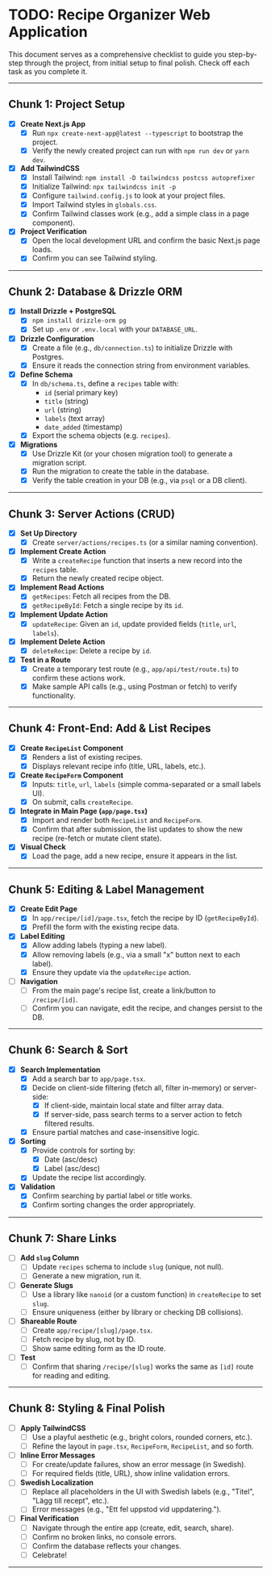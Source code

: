 # TODO: Recipe Organizer Web Application

This document serves as a comprehensive checklist to guide you step-by-step through the project, from initial setup to final polish. Check off each task as you complete it.

---

## Chunk 1: Project Setup

- [x] **Create Next.js App**
  - [x] Run `npx create-next-app@latest --typescript` to bootstrap the project.
  - [x] Verify the newly created project can run with `npm run dev` or `yarn dev`.

- [x] **Add TailwindCSS**
  - [x] Install Tailwind: `npm install -D tailwindcss postcss autoprefixer`
  - [x] Initialize Tailwind: `npx tailwindcss init -p`
  - [x] Configure `tailwind.config.js` to look at your project files.
  - [x] Import Tailwind styles in `globals.css`.
  - [x] Confirm Tailwind classes work (e.g., add a simple class in a page component).

- [x] **Project Verification**
  - [x] Open the local development URL and confirm the basic Next.js page loads.
  - [x] Confirm you can see Tailwind styling.

---

## Chunk 2: Database & Drizzle ORM

- [x] **Install Drizzle + PostgreSQL**
  - [x] `npm install drizzle-orm pg`
  - [x] Set up `.env` or `.env.local` with your `DATABASE_URL`.

- [x] **Drizzle Configuration**
  - [x] Create a file (e.g., `db/connection.ts`) to initialize Drizzle with Postgres.
  - [x] Ensure it reads the connection string from environment variables.

- [X] **Define Schema**
  - [X] In `db/schema.ts`, define a `recipes` table with:
    - `id` (serial primary key)
    - `title` (string)
    - `url` (string)
    - `labels` (text array)
    - `date_added` (timestamp)
  - [X] Export the schema objects (e.g. `recipes`).

- [X] **Migrations**
  - [X] Use Drizzle Kit (or your chosen migration tool) to generate a migration script.
  - [X] Run the migration to create the table in the database.
  - [X] Verify the table creation in your DB (e.g., via `psql` or a DB client).

---

## Chunk 3: Server Actions (CRUD)

- [x] **Set Up Directory**
  - [x] Create `server/actions/recipes.ts` (or a similar naming convention).

- [x] **Implement Create Action**
  - [x] Write a `createRecipe` function that inserts a new record into the `recipes` table.
  - [x] Return the newly created recipe object.

- [x] **Implement Read Actions**
  - [x] `getRecipes`: Fetch all recipes from the DB.
  - [x] `getRecipeById`: Fetch a single recipe by its `id`.

- [x] **Implement Update Action**
  - [x] `updateRecipe`: Given an `id`, update provided fields (`title`, `url`, `labels`).

- [x] **Implement Delete Action**
  - [x] `deleteRecipe`: Delete a recipe by `id`.

- [x] **Test in a Route**
  - [x] Create a temporary test route (e.g., `app/api/test/route.ts`) to confirm these actions work.
  - [x] Make sample API calls (e.g., using Postman or fetch) to verify functionality.

---

## Chunk 4: Front-End: Add & List Recipes

- [x] **Create `RecipeList` Component**
  - [x] Renders a list of existing recipes.
  - [x] Displays relevant recipe info (title, URL, labels, etc.).

- [x] **Create `RecipeForm` Component**
  - [x] Inputs: `title`, `url`, `labels` (simple comma-separated or a small labels UI).
  - [x] On submit, calls `createRecipe`.

- [x] **Integrate in Main Page (`app/page.tsx`)**
  - [x] Import and render both `RecipeList` and `RecipeForm`.
  - [x] Confirm that after submission, the list updates to show the new recipe (re-fetch or mutate client state).

- [x] **Visual Check**
  - [x] Load the page, add a new recipe, ensure it appears in the list.

---

## Chunk 5: Editing & Label Management

- [x] **Create Edit Page**
  - [x] In `app/recipe/[id]/page.tsx`, fetch the recipe by ID (`getRecipeById`).
  - [x] Prefill the form with the existing recipe data.

- [x] **Label Editing**
  - [x] Allow adding labels (typing a new label).
  - [x] Allow removing labels (e.g., via a small "x" button next to each label).
  - [x] Ensure they update via the `updateRecipe` action.

- [ ] **Navigation**
  - [ ] From the main page's recipe list, create a link/button to `/recipe/[id]`.
  - [ ] Confirm you can navigate, edit the recipe, and changes persist to the DB.

---

## Chunk 6: Search & Sort

- [x] **Search Implementation**
  - [x] Add a search bar to `app/page.tsx`.
  - [x] Decide on client-side filtering (fetch all, filter in-memory) or server-side:
    - [x] If client-side, maintain local state and filter array data.
    - [x] If server-side, pass search terms to a server action to fetch filtered results.
  - [x] Ensure partial matches and case-insensitive logic.

- [x] **Sorting**
  - [x] Provide controls for sorting by:
    - [x] Date (asc/desc)
    - [x] Label (asc/desc)
  - [x] Update the recipe list accordingly.

- [x] **Validation**
  - [x] Confirm searching by partial label or title works.
  - [x] Confirm sorting changes the order appropriately.

---

## Chunk 7: Share Links

- [ ] **Add `slug` Column**
  - [ ] Update `recipes` schema to include `slug` (unique, not null).
  - [ ] Generate a new migration, run it.

- [ ] **Generate Slugs**
  - [ ] Use a library like `nanoid` (or a custom function) in `createRecipe` to set `slug`.
  - [ ] Ensure uniqueness (either by library or checking DB collisions).

- [ ] **Shareable Route**
  - [ ] Create `app/recipe/[slug]/page.tsx`.
  - [ ] Fetch recipe by slug, not by ID.
  - [ ] Show same editing form as the ID route.

- [ ] **Test**
  - [ ] Confirm that sharing `/recipe/[slug]` works the same as `[id]` route for reading and editing.

---

## Chunk 8: Styling & Final Polish

- [ ] **Apply TailwindCSS**
  - [ ] Use a playful aesthetic (e.g., bright colors, rounded corners, etc.).
  - [ ] Refine the layout in `page.tsx`, `RecipeForm`, `RecipeList`, and so forth.

- [ ] **Inline Error Messages**
  - [ ] For create/update failures, show an error message (in Swedish).
  - [ ] For required fields (title, URL), show inline validation errors.

- [ ] **Swedish Localization**
  - [ ] Replace all placeholders in the UI with Swedish labels (e.g., "Titel", "Lägg till recept", etc.).
  - [ ] Error messages (e.g., "Ett fel uppstod vid uppdatering.").

- [ ] **Final Verification**
  - [ ] Navigate through the entire app (create, edit, search, share).
  - [ ] Confirm no broken links, no console errors.
  - [ ] Confirm the database reflects your changes.
  - [ ] Celebrate!

---
